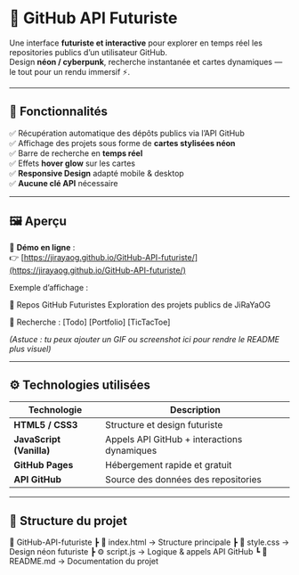 # 🚀 GitHub API Futuriste

Une interface **futuriste et interactive** pour explorer en temps réel les repositories publics d’un utilisateur GitHub.  
Design **néon / cyberpunk**, recherche instantanée et cartes dynamiques — le tout pour un rendu immersif ⚡.

---

## 🧩 Fonctionnalités

✅ Récupération automatique des dépôts publics via l’API GitHub  
✅ Affichage des projets sous forme de **cartes stylisées néon**  
✅ Barre de recherche en **temps réel**  
✅ Effets **hover glow** sur les cartes  
✅ **Responsive Design** adapté mobile & desktop  
✅ **Aucune clé API** nécessaire

---

## 🖼️ Aperçu

🔗 **Démo en ligne** :  
👉 [https://jirayaog.github.io/GitHub-API-futuriste/](https://jirayaog.github.io/GitHub-API-futuriste/)

Exemple d’affichage :  

🚀 Repos GitHub Futuristes
Exploration des projets publics de JiRaYaOG

🔎 Recherche : [Todo] [Portfolio] [TicTacToe]

*(Astuce : tu peux ajouter un GIF ou screenshot ici pour rendre le README plus visuel)*

---

## ⚙️ Technologies utilisées

| Technologie | Description |
|------------|-------------|
| **HTML5 / CSS3** | Structure et design futuriste |
| **JavaScript (Vanilla)** | Appels API GitHub + interactions dynamiques |
| **GitHub Pages** | Hébergement rapide et gratuit |
| **API GitHub** | Source des données des repositories |

---

## 📁 Structure du projet

📂 GitHub-API-futuriste
┣ 📜 index.html → Structure principale
┣ 🎨 style.css → Design néon futuriste
┣ ⚙️ script.js → Logique & appels API GitHub
┗ 📘 README.md → Documentation du projet

